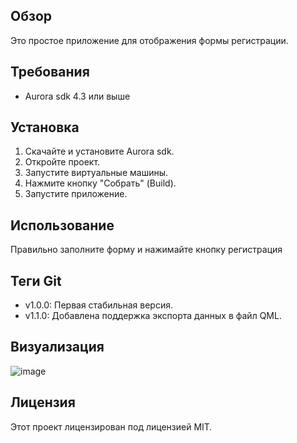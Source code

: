 ## Обзор

Это простое приложение для отображения формы регистрации.

## Требования

* Aurora sdk 4.3 или выше

## Установка

1. Скачайте и установите Aurora sdk.
2. Откройте проект.
3. Запустите виртуальные машины.
4. Нажмите кнопку "Собрать" (Build).
5. Запустите приложение.

## Использование

Правильно заполните форму и нажимайте кнопку регистрация

## Теги Git

* v1.0.0: Первая стабильная версия.
* v1.1.0: Добавлена поддержка экспорта данных в файл QML.
## Визуализация

![image](https://github.com/Akapulka00/AvroraRegistration/assets/91537466/c3786ff3-4a7c-4b0a-b572-df00189ef6f3)




## Лицензия

Этот проект лицензирован под лицензией MIT.
